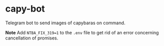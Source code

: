 # capy-bot

Telegram bot to send images of capybaras on command.

**Note**
Add ``NTBA_FIX_319=1`` to the `.env` file to get rid of an error concerning cancellation of promises.
